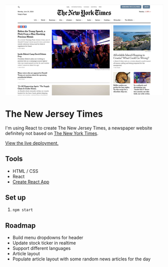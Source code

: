 <img src="public/nytimes-screenshot.png" style="max-width:400;">

# The New Jersey Times

I'm using React to create The New Jersey Times, a newspaper website definitely not based on [The New York Times](https://www.nytimes.com).

<a href="https://the-new-jersey-times.vercel.app" target="_blank">View the live deployment.</a>

## Tools
- HTML / CSS
- React
- [Create React App](https://create-react-app.dev)

## Set up 
1.  `npm start`

## Roadmap

- Build menu dropdowns for header
- Update stock ticker in realtime
- Support different languages
- Article layout
- Populate article layout with some random news articles for the day